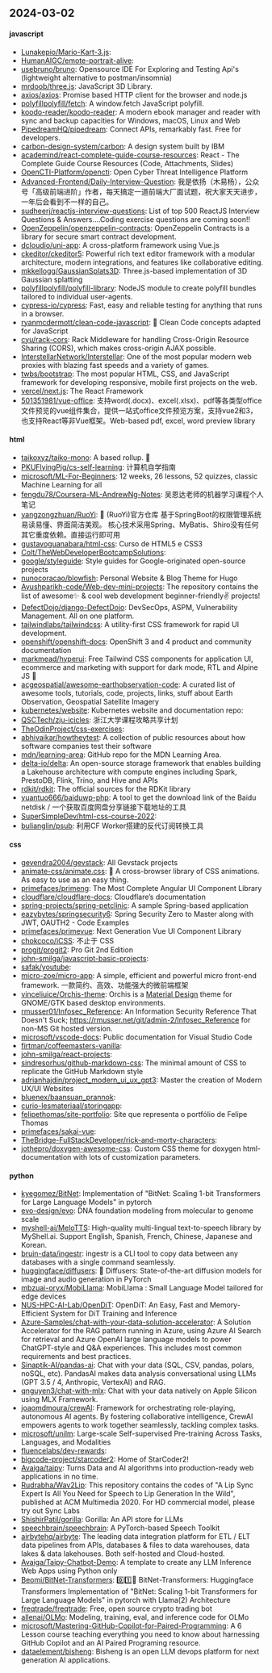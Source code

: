 ## 2024-03-02

#### javascript
* [Lunakepio/Mario-Kart-3.js](https://github.com/Lunakepio/Mario-Kart-3.js): 
* [HumanAIGC/emote-portrait-alive](https://github.com/HumanAIGC/emote-portrait-alive): 
* [usebruno/bruno](https://github.com/usebruno/bruno): Opensource IDE For Exploring and Testing Api's (lightweight alternative to postman/insomnia)
* [mrdoob/three.js](https://github.com/mrdoob/three.js): JavaScript 3D Library.
* [axios/axios](https://github.com/axios/axios): Promise based HTTP client for the browser and node.js
* [polyfillpolyfill/fetch](https://github.com/polyfillpolyfill/fetch): A window.fetch JavaScript polyfill.
* [koodo-reader/koodo-reader](https://github.com/koodo-reader/koodo-reader): A modern ebook manager and reader with sync and backup capacities for Windows, macOS, Linux and Web
* [PipedreamHQ/pipedream](https://github.com/PipedreamHQ/pipedream): Connect APIs, remarkably fast. Free for developers.
* [carbon-design-system/carbon](https://github.com/carbon-design-system/carbon): A design system built by IBM
* [academind/react-complete-guide-course-resources](https://github.com/academind/react-complete-guide-course-resources): React - The Complete Guide Course Resources (Code, Attachments, Slides)
* [OpenCTI-Platform/opencti](https://github.com/OpenCTI-Platform/opencti): Open Cyber Threat Intelligence Platform
* [Advanced-Frontend/Daily-Interview-Question](https://github.com/Advanced-Frontend/Daily-Interview-Question): 我是依扬（木易杨），公众号「高级前端进阶」作者，每天搞定一道前端大厂面试题，祝大家天天进步，一年后会看到不一样的自己。
* [sudheerj/reactjs-interview-questions](https://github.com/sudheerj/reactjs-interview-questions): List of top 500 ReactJS Interview Questions & Answers....Coding exercise questions are coming soon!!
* [OpenZeppelin/openzeppelin-contracts](https://github.com/OpenZeppelin/openzeppelin-contracts): OpenZeppelin Contracts is a library for secure smart contract development.
* [dcloudio/uni-app](https://github.com/dcloudio/uni-app): A cross-platform framework using Vue.js
* [ckeditor/ckeditor5](https://github.com/ckeditor/ckeditor5): Powerful rich text editor framework with a modular architecture, modern integrations, and features like collaborative editing.
* [mkkellogg/GaussianSplats3D](https://github.com/mkkellogg/GaussianSplats3D): Three.js-based implementation of 3D Gaussian splatting
* [polyfillpolyfill/polyfill-library](https://github.com/polyfillpolyfill/polyfill-library): NodeJS module to create polyfill bundles tailored to individual user-agents.
* [cypress-io/cypress](https://github.com/cypress-io/cypress): Fast, easy and reliable testing for anything that runs in a browser.
* [ryanmcdermott/clean-code-javascript](https://github.com/ryanmcdermott/clean-code-javascript): 🛁 Clean Code concepts adapted for JavaScript
* [cyu/rack-cors](https://github.com/cyu/rack-cors): Rack Middleware for handling Cross-Origin Resource Sharing (CORS), which makes cross-origin AJAX possible.
* [InterstellarNetwork/Interstellar](https://github.com/InterstellarNetwork/Interstellar): One of the most popular modern web proxies with blazing fast speeds and a variety of games.
* [twbs/bootstrap](https://github.com/twbs/bootstrap): The most popular HTML, CSS, and JavaScript framework for developing responsive, mobile first projects on the web.
* [vercel/next.js](https://github.com/vercel/next.js): The React Framework
* [501351981/vue-office](https://github.com/501351981/vue-office): 支持word(.docx)、excel(.xlsx)、pdf等各类型office文件预览的vue组件集合，提供一站式office文件预览方案，支持vue2和3，也支持React等非Vue框架。Web-based pdf, excel, word preview library

#### html
* [taikoxyz/taiko-mono](https://github.com/taikoxyz/taiko-mono): A based rollup. 🥁
* [PKUFlyingPig/cs-self-learning](https://github.com/PKUFlyingPig/cs-self-learning): 计算机自学指南
* [microsoft/ML-For-Beginners](https://github.com/microsoft/ML-For-Beginners): 12 weeks, 26 lessons, 52 quizzes, classic Machine Learning for all
* [fengdu78/Coursera-ML-AndrewNg-Notes](https://github.com/fengdu78/Coursera-ML-AndrewNg-Notes): 吴恩达老师的机器学习课程个人笔记
* [yangzongzhuan/RuoYi](https://github.com/yangzongzhuan/RuoYi): 🎉 (RuoYi)官方仓库 基于SpringBoot的权限管理系统 易读易懂、界面简洁美观。 核心技术采用Spring、MyBatis、Shiro没有任何其它重度依赖。直接运行即可用
* [gustavoguanabara/html-css](https://github.com/gustavoguanabara/html-css): Curso de HTML5 e CSS3
* [Colt/TheWebDeveloperBootcampSolutions](https://github.com/Colt/TheWebDeveloperBootcampSolutions): 
* [google/styleguide](https://github.com/google/styleguide): Style guides for Google-originated open-source projects
* [nunocoracao/blowfish](https://github.com/nunocoracao/blowfish): Personal Website & Blog Theme for Hugo
* [Ayushparikh-code/Web-dev-mini-projects](https://github.com/Ayushparikh-code/Web-dev-mini-projects): The repository contains the list of awesome✨ & cool web development beginner-friendly✌️ projects!
* [DefectDojo/django-DefectDojo](https://github.com/DefectDojo/django-DefectDojo): DevSecOps, ASPM, Vulnerability Management. All on one platform.
* [tailwindlabs/tailwindcss](https://github.com/tailwindlabs/tailwindcss): A utility-first CSS framework for rapid UI development.
* [openshift/openshift-docs](https://github.com/openshift/openshift-docs): OpenShift 3 and 4 product and community documentation
* [markmead/hyperui](https://github.com/markmead/hyperui): Free Tailwind CSS components for application UI, ecommerce and marketing with support for dark mode, RTL and Alpine JS 🚀
* [acgeospatial/awesome-earthobservation-code](https://github.com/acgeospatial/awesome-earthobservation-code): A curated list of awesome tools, tutorials, code, projects, links, stuff about Earth Observation, Geospatial Satellite Imagery
* [kubernetes/website](https://github.com/kubernetes/website): Kubernetes website and documentation repo:
* [QSCTech/zju-icicles](https://github.com/QSCTech/zju-icicles): 浙江大学课程攻略共享计划
* [TheOdinProject/css-exercises](https://github.com/TheOdinProject/css-exercises): 
* [abhivaikar/howtheytest](https://github.com/abhivaikar/howtheytest): A collection of public resources about how software companies test their software
* [mdn/learning-area](https://github.com/mdn/learning-area): GitHub repo for the MDN Learning Area.
* [delta-io/delta](https://github.com/delta-io/delta): An open-source storage framework that enables building a Lakehouse architecture with compute engines including Spark, PrestoDB, Flink, Trino, and Hive and APIs
* [rdkit/rdkit](https://github.com/rdkit/rdkit): The official sources for the RDKit library
* [yuantuo666/baiduwp-php](https://github.com/yuantuo666/baiduwp-php): A tool to get the download link of the Baidu netdisk / 一个获取百度网盘分享链接下载地址的工具
* [SuperSimpleDev/html-css-course-2022](https://github.com/SuperSimpleDev/html-css-course-2022): 
* [bulianglin/psub](https://github.com/bulianglin/psub): 利用CF Worker搭建的反代订阅转换工具

#### css
* [gevendra2004/gevstack](https://github.com/gevendra2004/gevstack): All Gevstack projects
* [animate-css/animate.css](https://github.com/animate-css/animate.css): 🍿 A cross-browser library of CSS animations. As easy to use as an easy thing.
* [primefaces/primeng](https://github.com/primefaces/primeng): The Most Complete Angular UI Component Library
* [cloudflare/cloudflare-docs](https://github.com/cloudflare/cloudflare-docs): Cloudflare’s documentation
* [spring-projects/spring-petclinic](https://github.com/spring-projects/spring-petclinic): A sample Spring-based application
* [eazybytes/springsecurity6](https://github.com/eazybytes/springsecurity6): Spring Security Zero to Master along with JWT, OAUTH2 - Code Examples
* [primefaces/primevue](https://github.com/primefaces/primevue): Next Generation Vue UI Component Library
* [chokcoco/iCSS](https://github.com/chokcoco/iCSS): 不止于 CSS
* [progit/progit2](https://github.com/progit/progit2): Pro Git 2nd Edition
* [john-smilga/javascript-basic-projects](https://github.com/john-smilga/javascript-basic-projects): 
* [safak/youtube](https://github.com/safak/youtube): 
* [micro-zoe/micro-app](https://github.com/micro-zoe/micro-app): A simple, efficient and powerful micro front-end framework. 一款简约、高效、功能强大的微前端框架
* [vinceliuice/Orchis-theme](https://github.com/vinceliuice/Orchis-theme): Orchis is a [Material Design](https://material.io) theme for GNOME/GTK based desktop environments.
* [rmusser01/Infosec_Reference](https://github.com/rmusser01/Infosec_Reference): An Information Security Reference That Doesn't Suck; https://rmusser.net/git/admin-2/Infosec_Reference for non-MS Git hosted version.
* [microsoft/vscode-docs](https://github.com/microsoft/vscode-docs): Public documentation for Visual Studio Code
* [firtman/coffeemasters-vanilla](https://github.com/firtman/coffeemasters-vanilla): 
* [john-smilga/react-projects](https://github.com/john-smilga/react-projects): 
* [sindresorhus/github-markdown-css](https://github.com/sindresorhus/github-markdown-css): The minimal amount of CSS to replicate the GitHub Markdown style
* [adrianhajdin/project_modern_ui_ux_gpt3](https://github.com/adrianhajdin/project_modern_ui_ux_gpt3): Master the creation of Modern UX/UI Websites
* [bluenex/baansuan_prannok](https://github.com/bluenex/baansuan_prannok): 
* [curio-lesmateriaal/storingapp](https://github.com/curio-lesmateriaal/storingapp): 
* [felipethomas/site-portfolio](https://github.com/felipethomas/site-portfolio): Site que representa o portfólio de Felipe Thomas
* [primefaces/sakai-vue](https://github.com/primefaces/sakai-vue): 
* [TheBridge-FullStackDeveloper/rick-and-morty-characters](https://github.com/TheBridge-FullStackDeveloper/rick-and-morty-characters): 
* [jothepro/doxygen-awesome-css](https://github.com/jothepro/doxygen-awesome-css): Custom CSS theme for doxygen html-documentation with lots of customization parameters.

#### python
* [kyegomez/BitNet](https://github.com/kyegomez/BitNet): Implementation of "BitNet: Scaling 1-bit Transformers for Large Language Models" in pytorch
* [evo-design/evo](https://github.com/evo-design/evo): DNA foundation modeling from molecular to genome scale
* [myshell-ai/MeloTTS](https://github.com/myshell-ai/MeloTTS): High-quality multi-lingual text-to-speech library by MyShell.ai. Support English, Spanish, French, Chinese, Japanese and Korean.
* [bruin-data/ingestr](https://github.com/bruin-data/ingestr): ingestr is a CLI tool to copy data between any databases with a single command seamlessly.
* [huggingface/diffusers](https://github.com/huggingface/diffusers): 🤗 Diffusers: State-of-the-art diffusion models for image and audio generation in PyTorch
* [mbzuai-oryx/MobiLlama](https://github.com/mbzuai-oryx/MobiLlama): MobiLlama : Small Language Model tailored for edge devices
* [NUS-HPC-AI-Lab/OpenDiT](https://github.com/NUS-HPC-AI-Lab/OpenDiT): OpenDiT: An Easy, Fast and Memory-Efficient System for DiT Training and Inference
* [Azure-Samples/chat-with-your-data-solution-accelerator](https://github.com/Azure-Samples/chat-with-your-data-solution-accelerator): A Solution Accelerator for the RAG pattern running in Azure, using Azure AI Search for retrieval and Azure OpenAI large language models to power ChatGPT-style and Q&A experiences. This includes most common requirements and best practices.
* [Sinaptik-AI/pandas-ai](https://github.com/Sinaptik-AI/pandas-ai): Chat with your data (SQL, CSV, pandas, polars, noSQL, etc). PandasAI makes data analysis conversational using LLMs (GPT 3.5 / 4, Anthropic, VertexAI) and RAG.
* [qnguyen3/chat-with-mlx](https://github.com/qnguyen3/chat-with-mlx): Chat with your data natively on Apple Silicon using MLX Framework.
* [joaomdmoura/crewAI](https://github.com/joaomdmoura/crewAI): Framework for orchestrating role-playing, autonomous AI agents. By fostering collaborative intelligence, CrewAI empowers agents to work together seamlessly, tackling complex tasks.
* [microsoft/unilm](https://github.com/microsoft/unilm): Large-scale Self-supervised Pre-training Across Tasks, Languages, and Modalities
* [fluencelabs/dev-rewards](https://github.com/fluencelabs/dev-rewards): 
* [bigcode-project/starcoder2](https://github.com/bigcode-project/starcoder2): Home of StarCoder2!
* [Avaiga/taipy](https://github.com/Avaiga/taipy): Turns Data and AI algorithms into production-ready web applications in no time.
* [Rudrabha/Wav2Lip](https://github.com/Rudrabha/Wav2Lip): This repository contains the codes of "A Lip Sync Expert Is All You Need for Speech to Lip Generation In the Wild", published at ACM Multimedia 2020. For HD commercial model, please try out Sync Labs
* [ShishirPatil/gorilla](https://github.com/ShishirPatil/gorilla): Gorilla: An API store for LLMs
* [speechbrain/speechbrain](https://github.com/speechbrain/speechbrain): A PyTorch-based Speech Toolkit
* [airbytehq/airbyte](https://github.com/airbytehq/airbyte): The leading data integration platform for ETL / ELT data pipelines from APIs, databases & files to data warehouses, data lakes & data lakehouses. Both self-hosted and Cloud-hosted.
* [Avaiga/Taipy-Chatbot-Demo](https://github.com/Avaiga/Taipy-Chatbot-Demo): A template to create any LLM Inference Web Apps using Python only
* [Beomi/BitNet-Transformers](https://github.com/Beomi/BitNet-Transformers): 0️⃣1️⃣🤗 BitNet-Transformers: Huggingface Transformers Implementation of "BitNet: Scaling 1-bit Transformers for Large Language Models" in pytorch with Llama(2) Architecture
* [freqtrade/freqtrade](https://github.com/freqtrade/freqtrade): Free, open source crypto trading bot
* [allenai/OLMo](https://github.com/allenai/OLMo): Modeling, training, eval, and inference code for OLMo
* [microsoft/Mastering-GitHub-Copilot-for-Paired-Programming](https://github.com/microsoft/Mastering-GitHub-Copilot-for-Paired-Programming): A 6 Lesson course teaching everything you need to know about harnessing GitHub Copilot and an AI Paired Programing resource.
* [dataelement/bisheng](https://github.com/dataelement/bisheng): Bisheng is an open LLM devops platform for next generation AI applications.
